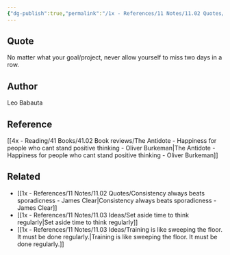 ```yaml
---
{"dg-publish":true,"permalink":"/1x - References/11 Notes/11.02 Quotes/No matter what your goal or project, never allow yourself to miss two days in a row - Leo Babauta/","title":"No matter what your goal or project, never allow yourself to miss two days in a row - Leo Babauta","noteIcon":""}
---
```



## Quote
No matter what your goal/project, never allow yourself to miss two days in a row.

## Author
Leo Babauta

## Reference
[[4x - Reading/41 Books/41.02 Book reviews/The Antidote - Happiness for people who cant stand positive thinking - Oliver Burkeman\|The Antidote - Happiness for people who cant stand positive thinking - Oliver Burkeman]]

## Related
- [[1x - References/11 Notes/11.02 Quotes/Consistency always beats sporadicness - James Clear\|Consistency always beats sporadicness - James Clear]]
- [[1x - References/11 Notes/11.03 Ideas/Set aside time to think regularly\|Set aside time to think regularly]]
- [[1x - References/11 Notes/11.03 Ideas/Training is like sweeping the floor. It must be done regularly.\|Training is like sweeping the floor. It must be done regularly.]]